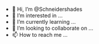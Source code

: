- 👋 Hi, I’m @Schneidershades
- 👀 I’m interested in ...
- 🌱 I’m currently learning ...
- 💞️ I’m looking to collaborate on ...
- 📫 How to reach me ...

<!---
Schneidershades/Schneidershades is a ✨ special ✨ repository because its `README.md` (this file) appears on your GitHub profile.
You can click the Preview link to take a look at your changes.
--->
